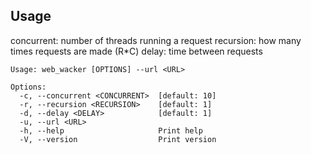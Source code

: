 ## Usage
concurrent: number of threads running a request
recursion: how many times requests are made (R*C) 
delay: time between requests 
```text
Usage: web_wacker [OPTIONS] --url <URL>

Options:
  -c, --concurrent <CONCURRENT>  [default: 10]
  -r, --recursion <RECURSION>    [default: 1]
  -d, --delay <DELAY>            [default: 1]
  -u, --url <URL>                
  -h, --help                     Print help
  -V, --version                  Print version
```
